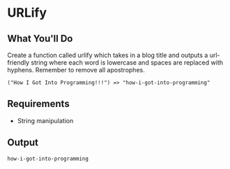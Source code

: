 # URLify

## What You'll Do

Create a function called urlify which takes in a blog title and outputs a url-friendly string where each word is lowercase and spaces are replaced with hyphens. Remember to remove all apostrophes.

`("How I Got Into Programming!!!") => "how-i-got-into-programming"`

## Requirements

- String manipulation

## Output

`how-i-got-into-programming`
